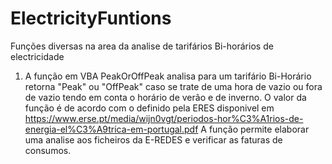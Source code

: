 # ElectricityFuntions
Funções diversas na area da analise de tarifários Bi-horários de electricidade

1) A função em VBA PeakOrOffPeak analisa para um tarifário Bi-Horário retorna "Peak" ou "OffPeak" caso se trate de uma hora de vazio ou fora de vazio
tendo em conta o horário de verão e de inverno.
O valor da função é de acordo com o definido pela ERES disponivel em https://www.erse.pt/media/wijn0vgt/periodos-hor%C3%A1rios-de-energia-el%C3%A9trica-em-portugal.pdf
A função permite elaborar uma analise aos ficheiros da E-REDES e verificar as faturas de consumos.
